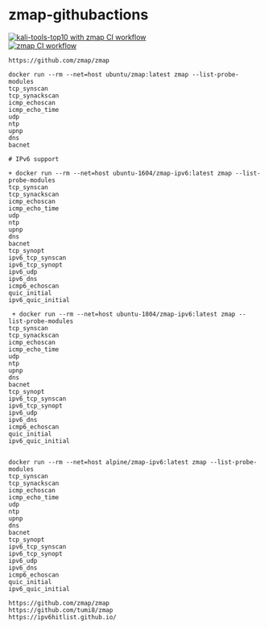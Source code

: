 # zmap-githubactions
[![kali-tools-top10 with zmap CI workflow](https://github.com/githubfoam/zmap-githubactions/actions/workflows/kali-tools-top10-wf.yml/badge.svg)](https://github.com/githubfoam/zmap-githubactions/actions/workflows/kali-tools-top10-wf.yml)  
[![zmap CI workflow](https://github.com/githubfoam/zmap-githubactions/actions/workflows/zmap-wf.yml/badge.svg)](https://github.com/githubfoam/zmap-githubactions/actions/workflows/zmap-wf.yml)  

~~~~
https://github.com/zmap/zmap
 
docker run --rm --net=host ubuntu/zmap:latest zmap --list-probe-modules  
tcp_synscan
tcp_synackscan
icmp_echoscan
icmp_echo_time
udp
ntp
upnp
dns
bacnet
~~~~
~~~~
# IPv6 support

+ docker run --rm --net=host ubuntu-1604/zmap-ipv6:latest zmap --list-probe-modules
tcp_synscan
tcp_synackscan
icmp_echoscan
icmp_echo_time
udp
ntp
upnp
dns
bacnet
tcp_synopt
ipv6_tcp_synscan
ipv6_tcp_synopt
ipv6_udp
ipv6_dns
icmp6_echoscan
quic_initial
ipv6_quic_initial

 + docker run --rm --net=host ubuntu-1804/zmap-ipv6:latest zmap --list-probe-modules
tcp_synscan
tcp_synackscan
icmp_echoscan
icmp_echo_time
udp
ntp
upnp
dns
bacnet
tcp_synopt
ipv6_tcp_synscan
ipv6_tcp_synopt
ipv6_udp
ipv6_dns
icmp6_echoscan
quic_initial
ipv6_quic_initial


docker run --rm --net=host alpine/zmap-ipv6:latest zmap --list-probe-modules 
tcp_synscan
tcp_synackscan
icmp_echoscan
icmp_echo_time
udp
ntp
upnp
dns
bacnet
tcp_synopt
ipv6_tcp_synscan
ipv6_tcp_synopt
ipv6_udp
ipv6_dns
icmp6_echoscan
quic_initial
ipv6_quic_initial
~~~~

~~~~
https://github.com/zmap/zmap
https://github.com/tumi8/zmap
https://ipv6hitlist.github.io/
~~~~
